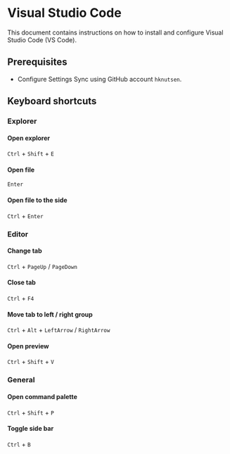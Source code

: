 # Visual Studio Code

This document contains instructions on how to install and configure Visual Studio Code (VS Code).

## Prerequisites

- Configure Settings Sync using GitHub account `hknutsen`.

## Keyboard shortcuts

### Explorer

#### Open explorer

`Ctrl` + `Shift` + `E`

#### Open file

`Enter`

#### Open file to the side

`Ctrl` + `Enter`

### Editor

#### Change tab

`Ctrl` + `PageUp` / `PageDown`

#### Close tab

`Ctrl` + `F4`

#### Move tab to left / right group

`Ctrl` + `Alt` + `LeftArrow` / `RightArrow`

#### Open preview

`Ctrl` + `Shift` + `V`

### General

#### Open command palette

`Ctrl` + `Shift` + `P`

#### Toggle side bar

`Ctrl` + `B`
